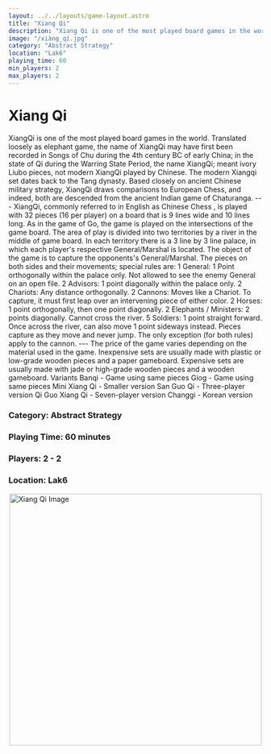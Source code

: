 ```yaml
---
layout: ../../layouts/game-layout.astro
title: "Xiang Qi"
description: "Xiang Qi is one of the most played board games in the world."
image: "/xiàng_qí.jpg"
category: "Abstract Strategy"
location: "Lak6"
playing_time: 60
min_players: 2
max_players: 2
---
```

# Xiang Qi

XiangQi is one of the most played board games in the world. Translated loosely as elephant game, the name of XiangQi may have first been recorded in Songs of Chu during the 4th century BC of early China; in the state of Qi during the Warring State Period, the name XiangQi; meant ivory Liubo pieces, not modern XiangQi played by Chinese. The modern Xiangqi set dates back to the Tang dynasty.  Based closely on ancient Chinese military strategy, XiangQi draws comparisons to European Chess, and indeed, both are descended from the ancient Indian game of Chaturanga.  ---  XiangQi, commonly referred to in English as  Chinese Chess , is played with 32 pieces (16 per player) on a board that is 9 lines wide and 10 lines long. As in the game of Go, the game is played on the intersections of the game board. The area of play is divided into two territories by a river in the middle of game board. In each territory there is a 3 line by 3 line palace, in which each player's respective General/Marshal is located. The object of the game is to capture the opponents's General/Marshal.  The pieces on both sides and their movements; special rules are:       1 General: 1 Point orthogonally within the palace only. Not allowed to  see  the enemy General on an open file.     2 Advisors: 1 point diagonally within the palace only.     2 Chariots: Any distance orthogonally.     2 Cannons: Moves like a Chariot. To capture, it must first leap over an intervening piece of either color.     2 Horses: 1 point orthogonally, then one point diagonally.     2 Elephants / Ministers: 2 points diagonally. Cannot cross the river.     5 Soldiers: 1 point straight forward.  Once across the river, can also move 1 point sideways instead.   Pieces capture as they move and never jump. The only exception (for both rules) apply to the cannon.  ---  The price of the game varies depending on the material used in the game. Inexpensive sets are usually made with plastic or low-grade wooden pieces and a paper gameboard. Expensive sets are usually made with jade or high-grade wooden pieces and a wooden gameboard.  Variants      Banqi - Game using same pieces     Giog - Game using same pieces     Mini Xiang Qi - Smaller version     San Guo Qi - Three-player version     Qi Guo Xiang Qi - Seven-player version     Changgi - Korean version  

### Category: Abstract Strategy

### Playing Time: 60 minutes

### Players: 2 - 2

### Location: Lak6

<img src="/xiàng_qí.jpg" alt="Xiang Qi Image" width="500" style="display: block; margin: 0 auto">

    